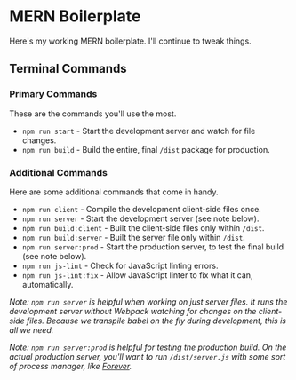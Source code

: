 # MERN Boilerplate

Here's my working MERN boilerplate. I'll continue to tweak things.

## Terminal Commands

### Primary Commands

These are the commands you'll use the most.

* `npm run start` - Start the development server and watch for file changes.
* `npm run build` - Build the entire, final `/dist` package for production.

### Additional Commands

Here are some additional commands that come in handy.

* `npm run client` - Compile the development client-side files once.
* `npm run server` - Start the development server (see note below).
* `npm run build:client` - Built the client-side files only within `/dist`.
* `npm run build:server` - Built the server file only within `/dist`.
* `npm run server:prod` - Start the production server, to test the final build (see note below).
* `npm run js-lint` - Check for JavaScript linting errors.
* `npm run js-lint:fix` - Allow JavaScript linter to fix what it can, automatically.

*Note: `npm run server` is helpful when working on just server files. It runs the development server without Webpack watching for changes on the client-side files. Because we transpile babel on the fly during development, this is all we need.*

*Note: `npm run server:prod` is helpful for testing the production build. On the actual production server, you'll want to run `/dist/server.js` with some sort of process manager, like [Forever](https://expressjs.com/en/advanced/pm.html#forever).*

